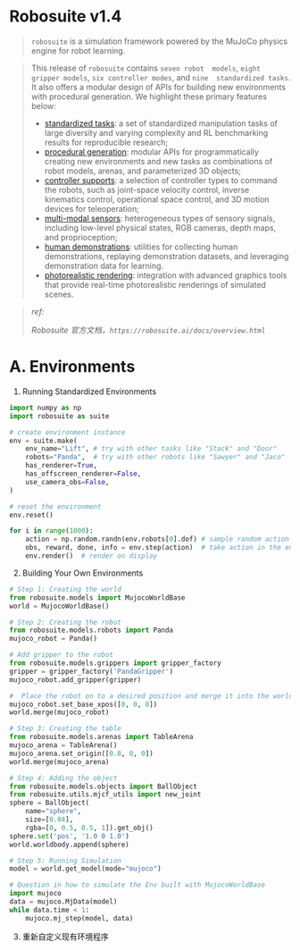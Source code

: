 # Robosuite v1.4

> `robosuite` is a simulation framework powered by the MuJoCo physics engine for robot learning.

> This release of `robosuite` contains `seven robot  models`, `eight gripper models`, `six controller modes`, and `nine  standardized tasks`. It also offers a modular design of APIs for building new environments with procedural generation. We highlight these primary features below:
>
> - [standardized tasks](https://robosuite.ai/docs/modules/environments.html): a set of standardized manipulation tasks of large diversity and varying complexity and RL benchmarking results for reproducible research;
> - [procedural generation](https://robosuite.ai/docs/modules/overview.html): modular APIs for programmatically creating new environments and new  tasks as combinations of robot models, arenas, and parameterized 3D  objects;
> - [controller supports](https://robosuite.ai/docs/modules/controllers.html): a selection of controller types to command the robots, such as  joint-space velocity control, inverse kinematics control, operational  space control, and 3D motion devices for teleoperation;
> - [multi-modal sensors](https://robosuite.ai/docs/modules/sensors.html): heterogeneous types of sensory signals, including low-level physical states, RGB cameras, depth maps, and proprioception;
> - [human demonstrations](https://robosuite.ai/docs/algorithms/demonstrations.html): utilities for collecting human demonstrations, replaying demonstration  datasets, and leveraging demonstration data for learning.
> - [photorealistic rendering](https://robosuite.ai/docs/modules/renderers.html): integration with advanced graphics tools that provide real-time photorealistic renderings of simulated scenes.

> *ref:*
>
> *Robosuite 官方文档，`https://robosuite.ai/docs/overview.html`*

# A. Environments

1. Running Standardized Environments

```python
import numpy as np
import robosuite as suite

# create environment instance
env = suite.make(
    env_name="Lift", # try with other tasks like "Stack" and "Door"
    robots="Panda",  # try with other robots like "Sawyer" and "Jaco"
    has_renderer=True,
    has_offscreen_renderer=False,
    use_camera_obs=False,
)

# reset the environment
env.reset()

for i in range(1000):
    action = np.random.randn(env.robots[0].dof) # sample random action
    obs, reward, done, info = env.step(action)  # take action in the environment
    env.render()  # render on display
```

2. Building Your Own Environments

```python
# Step 1: Creating the world
from robosuite.models import MujocoWorldBase
world = MujocoWorldBase()

# Step 2: Creating the robot
from robosuite.models.robots import Panda
mujoco_robot = Panda()

# Add gripper to the robot
from robosuite.models.grippers import gripper_factory
gripper = gripper_factory('PandaGripper')
mujoco_robot.add_gripper(gripper)

#  Place the robot on to a desired position and merge it into the world
mujoco_robot.set_base_xpos([0, 0, 0])
world.merge(mujoco_robot)

# Step 3: Creating the table
from robosuite.models.arenas import TableArena
mujoco_arena = TableArena()
mujoco_arena.set_origin([0.8, 0, 0])
world.merge(mujoco_arena)

# Step 4: Adding the object
from robosuite.models.objects import BallObject
from robosuite.utils.mjcf_utils import new_joint
sphere = BallObject(
    name="sphere",
    size=[0.04],
    rgba=[0, 0.5, 0.5, 1]).get_obj()
sphere.set('pos', '1.0 0 1.0')
world.worldbody.append(sphere)

# Step 5: Running Simulation
model = world.get_model(mode="mujoco")

# Question in how to simulate the Env built with MujocoWorldBase
import mujoco
data = mujoco.MjData(model)
while data.time < 1:
    mujoco.mj_step(model, data)
```

3. 重新自定义现有环境程序
